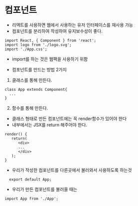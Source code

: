 # 컴포넌트

- 리액트를 사용하면 웹에서 사용하는 유저 인터페이스를 재사용 가능
- 컴포넌트를 분리하여 작성하여 유지보수성이 좋다.

```vscode
import React, { Component } from 'react';
import logo from './logo.svg';
import './App.css';
```
- import를 하는 것은 웹팩을 사용하기 위함


- 컴포넌트를 만드는 방법 2가지
1. 클래스를 통해 만든다.
```vscode
class App extends Component{
  ...
}
````

2. 함수를 통해 만든다.

- 클래스 형태로 만든 컴포넌트에는 꼭 render함수가 있어야 한다
- 내부에서는 JSX를 return 해주어야 한다.

```vscode
render() {
   return(
      <div>
      ...
      </div>
   );
}
```

- 우리가 작성한 컴포넌트를 다른곳에서 불러와서 사용하도록 하는것
```vscode
  export default App;
```

- 우리가 만든 컴포넌트를 불러올 때는

```vscode
import App from './App';
```
